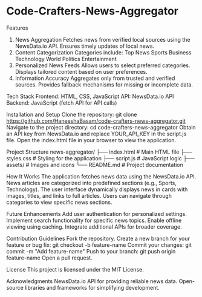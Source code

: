 # Code-Crafters-News-Aggregator
Features
1. News Aggregation
Fetches news from verified local sources using the NewsData.io API.
Ensures timely updates of local news.
2. Content Categorization
Categories include:
Top News
Sports
Business
Technology
World
Politics
Entertainment
3. Personalized News Feeds
Allows users to select preferred categories.
Displays tailored content based on user preferences.
4. Information Accuracy
Aggregates only from trusted and verified sources.
Provides fallback mechanisms for missing or incomplete data.

Tech Stack
Frontend: HTML, CSS, JavaScript
API: NewsData.io API
Backend: JavaScript (fetch API for API calls)

Installation and Setup
Clone the repository: git clone https://github.com/HaneeshaBasam/code-crafters-news-aggregator.git
Navigate to the project directory: cd code-crafters-news-aggregator
Obtain an API key from NewsData.io and replace YOUR_API_KEY in the script.js file.
Open the index.html file in your browser to view the application.

Project Structure
news-aggregator/
├── index.html          # Main HTML file
├── styles.css          # Styling for the application
├── script.js           # JavaScript logic
├── assets/             # Images and icons
└── README.md           # Project documentation

How It Works
The application fetches news data using the NewsData.io API.
News articles are categorized into predefined sections (e.g., Sports, Technology).
The user interface dynamically displays news in cards with images, titles, and links to full articles.
Users can navigate through categories to view specific news sections.

Future Enhancements
Add user authentication for personalized settings.
Implement search functionality for specific news topics.
Enable offline viewing using caching.
Integrate additional APIs for broader coverage.

Contribution Guidelines
Fork the repository.
Create a new branch for your feature or bug fix: git checkout -b feature-name
Commit your changes: git commit -m "Add feature-name"
Push to your branch: git push origin feature-name
Open a pull request.

License
This project is licensed under the MIT License.

Acknowledgments
NewsData.io API for providing reliable news data.
Open-source libraries and frameworks for simplifying development.
